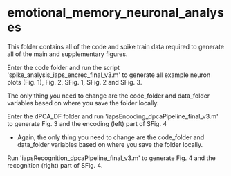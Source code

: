 # emotional_memory_neuronal_analyses

This folder contains all of the code and spike train data required to generate all of the main and supplementary figures.

Enter the code folder and run the script 'spike_analysis_iaps_encrec_final_v3.m' to generate all example neuron plots
(Fig. 1), Fig. 2, SFig. 1, SFig. 2 and SFig. 3. 

The only thing you need to change are the code_folder and data_folder variables based on where you save the folder locally.

Enter the dPCA_DF folder and run 'iapsEncoding_dpcaPipeline_final_v3.m' to generate Fig. 3 and the encoding (left) part of SFig. 4
- Again, the only thing you need to change are the code_folder and data_folder variables based on where you save the folder locally.

Run 'iapsRecognition_dpcaPipeline_final_v3.m' to generate Fig. 4 and the recognition (right) part of SFig. 4.

